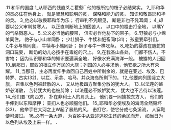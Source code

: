 .11 
和平的国度 
1_从耶西的残直爻こ瞿壑Γ 
他的根所抽的枝子必结果实。 
2_耶和华的灵必住在他身上， 
就是智慧和聪明的灵， 
谋略和能力的灵， 
知识和敬畏耶和华的灵。 
3_他必以敬畏耶和华为乐； 
行审判不凭眼见， 
断是非也不凭耳闻； 
4_却要以公义审判贫寒人， 
以正直判断地上的困苦人， 
以口中的棍击打全地， 
以嘴Y的气杀戮恶人。 
5_公义必当他的腰带， 
信实必作他胁下的带子。 
6_野狼必与小绵羊同住， 
豹子与小山羊同卧； 
少壮狮子、牛犊和肥畜同t(31)； 
孩童要牵引们。 
7_牛必与熊同食， 
牛犊与小熊同卧； 
狮子与牛一样吃草。 
8_吃奶的婴孩在虺蛇的洞口玩耍， 
断奶的幼儿必按手在毒蛇的穴上。 
9_在我圣山各处， 
们都不伤人，不害物； 
因为认识耶和华的知识要遍满全地， 
好像水充满海洋一般。 
被掳的人归回 
10_到那日，耶西的根立作万民的大旗；列国的人必寻求他，他安歇之所大有荣耀。 11_当那日，主必再度伸手救回自己百姓中所剩余的，就是在亚述、埃及、巴特罗、古实(32)、以拦、示拿、哈马，并众海岛所剩下的。 
12_他要向列国竖立大旗， 
召集以色列被赶散的人， 
又从地极四方聚集分散的犹大人。 
13_以法莲的嫉妒必消散， 
苦待犹大的也被剪除； 
以法莲必不嫉妒犹大， 
犹大也不苦待以法莲。 
14_他们要飞向西方， 
扑在非利士人的肩头上， 
他们要一同掳掠东方人， 
他们的手伸到以东和摩押； 
亚扪人也必顺服他们。 
15_耶和华必使埃及的海湾全然毁坏(33)， 
他举手在大河之上W起了暴热的风， 
击打它，使它分成七条溪流， 
人穿鞋便可渡过。 
16_必有一条大道， 
为百姓中从亚述逃脱生还的余民而开， 
如当日为以色列从埃及上来一样。 
.